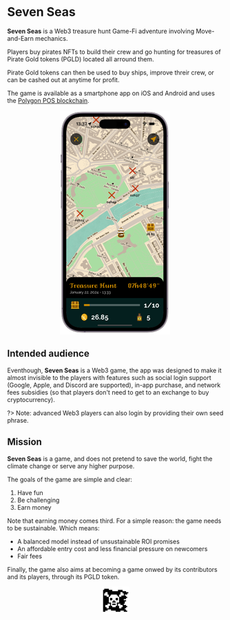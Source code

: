 # Seven Seas

**Seven Seas** is a Web3 treasure hunt Game-Fi adventure involving Move-and-Earn mechanics.

Players buy pirates NFTs to build their crew and go hunting for treasures of Pirate Gold tokens (PGLD) located all arround them.

Pirate Gold tokens can then be used to buy ships, improve threir crew, or can be cashed out at anytime for profit.

The game is available as a smartphone app on iOS and Android and uses the [Polygon POS blockchain](https://polygon.technology/polygon-pos).

<p align="center">
  <img width="256" src="./img/hunt_screen.png"><span style="width: 120px">&nbsp;</span>
</p>

## Intended audience

Eventhough, **Seven Seas** is a Web3 game, the app was designed to make it almost invisible to the players with features such as social login support (Google, Apple, and Discord are supported), in-app purchase, and network fees subsidies (so that players don't need to get to an exchange to buy cryptocurrency).

?> Note: advanced Web3 players can also login by providing their own seed phrase.

## Mission

**Seven Seas** is a game, and does not pretend to save the world, fight the climate change or serve any higher purpose.

The goals of the game are simple and clear:
1. Have fun
2. Be challenging
3. Earn money

Note that earning money comes third. For a simple reason: the game needs to be sustainable. Which means:
- A balanced model instead of unsustainable ROI promises
- An affordable entry cost and less financial pressure on newcomers
- Fair fees

Finally, the game also aims at becoming a game onwed by its contributors and its players, through its PGLD token.

<p align="center">
  <img width="64" height="64" src="./img/jolly_roger.png">
</p>

